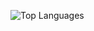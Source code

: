 ![Top Languages](https://github-readme-stats.vercel.app/api/top-langs/?username=MerzouguiJalil&layout=compact&theme=dark&hide_border=true&langs_count=6)
